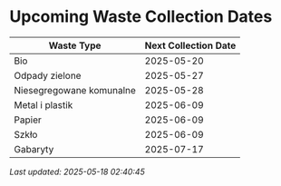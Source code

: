 # Upcoming Waste Collection Dates

| Waste Type | Next Collection Date |
|------------|----------------------|
| Bio | 2025-05-20 |
| Odpady zielone | 2025-05-27 |
| Niesegregowane komunalne | 2025-05-28 |
| Metal i plastik | 2025-06-09 |
| Papier | 2025-06-09 |
| Szkło | 2025-06-09 |
| Gabaryty | 2025-07-17 |


*Last updated: 2025-05-18 02:40:45*
